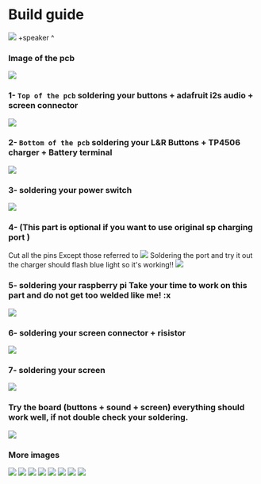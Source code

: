 # Build guide

![](https://github.com/Gameboypi/SPW/blob/master/Build%20guide/1.jpg)
+speaker ^
### Image of the pcb
![](https://github.com/Gameboypi/SPW/blob/master/Build%20guide/2.JPG)
### 1- `Top of the pcb` soldering your buttons + adafruit i2s audio + screen connector
![](https://github.com/Gameboypi/SPW/blob/master/Build%20guide/3.JPG)
### 2- `Bottom of the pcb` soldering your L&R Buttons + TP4506 charger + Battery terminal
![](https://github.com/Gameboypi/SPW/blob/master/Build%20guide/4.JPG)
### 3- soldering your power switch
![](https://github.com/Gameboypi/SPW/blob/master/Build%20guide/5-1.JPG)
### 4- (This part is optional if you want to use original sp charging port )
Cut all the pins Except those referred to 
![](https://github.com/Gameboypi/SPW/blob/master/Build%20guide/55.JPG)
Soldering the port and try it out the charger should flash blue light so it's working!!
![](https://github.com/Gameboypi/SPW/blob/master/Build%20guide/66.JPG)
### 5- soldering your raspberry pi Take your time to work on this part and do not get too welded like me! :x
![](https://github.com/Gameboypi/SPW/blob/master/Build%20guide/7.JPG)
### 6- soldering your screen connector + risistor
![](https://github.com/Gameboypi/SPW/blob/master/Build%20guide/8.JPG)
### 7- soldering your screen
![](https://github.com/Gameboypi/SPW/blob/master/Build%20guide/9.JPG)
### Try the board (buttons + sound + screen) everything should work well, if not double check your soldering.
![](https://github.com/Gameboypi/SPW/blob/master/Build%20guide/10.JPG)

### More images
![](https://github.com/Gameboypi/SPW/blob/master/Build%20guide/11.JPG)
![](https://github.com/Gameboypi/SPW/blob/master/Build%20guide/22.JPG)
![](https://github.com/Gameboypi/SPW/blob/master/Build%20guide/33.JPG)
![](https://github.com/Gameboypi/SPW/blob/master/Build%20guide/44.JPG)
![](https://github.com/Gameboypi/SPW/blob/master/Build%20guide/77.JPG)
![](https://github.com/Gameboypi/SPW/blob/master/Build%20guide/88.JPG)
![](https://github.com/Gameboypi/SPW/blob/master/Build%20guide/99.JPG)
![](https://github.com/Gameboypi/SPW/blob/master/Build%20guide/9999.JPG)


 
